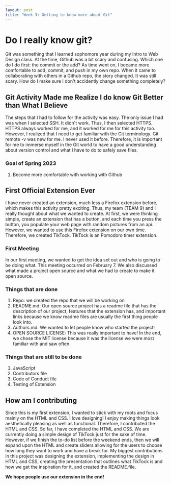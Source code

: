 ```yaml
---
layout: post
title: "Week 3: Getting to know more about Git" 
---
```


# Do I really know git? 
Git was something that I learned sophomore year during my Intro to Web Design class. At the time, Github was a bit scary and confusing. Which one do I do first: the commit or the add? As time went on, I became more comfortable to add, commit, and push in my own repo. When it came to collaborating with others in a Github repo, the story changed. It was still scary. How do I make sure I don't accidently change something completely? 

## Git Activity Made me Realize I do know Git Better than What I Believe
<!--more-->
The steps that I had to follow for the activity was easy. The only issue I had was when I selected SSH. It didn't work. Thus, I then selected HTTPS. HTTPS always worked for me, and it worked for me for this activity too. However, I realized that I need to get familiar with the Git terminology. Git remote -v was new for me. I never used it before. Therefore, it is important for me to immerse myself in the Git world to have a good understanding about version control and what I have to do to safely save files. 

### Goal of Spring 2023
1. Become more comfortable with working with Github

## First Official Extension Ever
I have never created an extension, much less a Firefox extension before, which makes this activity pretty exciting. Thus, my team (TEAM 9) and I really thought about what we wanted to create. At first, we were thinking simple, create an extension that has a button, and each time you press the button, you populate your web page with random pictures from an api. However, we wanted to use this Firefox extension on our own time. Therefore, we created TikTock. TikTock is an Pomodoro timer extension. 

### First Meeting
In our first meeting, we wanted to get the idea set out and who is going to be doing what. This meeting occurred on February 7. We also discussed what made a project open source and what we had to create to make it open source.

### Things that are done
1. Repo: we created the repo that we will be working on
2. README.md: Our open source project has a readme file that has the description of our project, features that the extension has, and important links because we know readme files are usually the first thing people look into. 
3. Authors.md: We wanted to let people know who started the project!
4. OPEN SOURCE LICENSE: This was really important to have! In the end, we chose the MIT license because it was the license we were most familiar with and saw often. 

### Things that are still to be done
1. JavaScript
2. Contributors file
3. Code of Conduct file
4. Testing of Extension

## How am I contributing 
Since this is my first extension, I wanted to stick with my roots and focus mainly on the HTML and CSS. I love designing! I enjoy making things look aesthetically pleasing as well as functional. Therefore, I contributed the HTML and CSS. So far, I have completed the HTML and CSS. We are currently doing a simple design of TikTock just for the sake of time. However, if we finish the to-do list before the weekend ends, then we will expand upon the HTML and create sliders allowing for the users to choose how long they want to work and have a break for. My biggest contributions in this project was designing the extension, implementing the design in HTML and CSS, creating the presentation that outlines what TikTock is and how we get the inspiration for it, and created the README.file. 

**We hope people use our extension in the end!**
